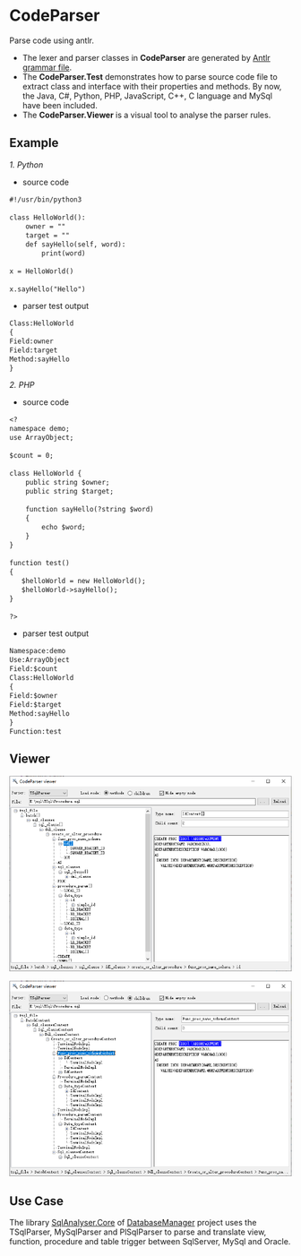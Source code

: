 # CodeParser
Parse code using antlr.

* The lexer and parser classes in **CodeParser** are generated by [Antlr grammar file](https://github.com/antlr/grammars-v4).
* The **CodeParser.Test** demonstrates how to parse source code file to extract class and interface with their properties and methods. 
By now, the Java, C#, Python, PHP, JavaScript, C++, C language and MySql have been included.
* The **CodeParser.Viewer** is a visual tool to analyse the parser rules.

## Example

*1. Python*
* source code
~~~
#!/usr/bin/python3
 
class HelloWorld():   
    owner = ""
    target = ""
    def sayHello(self, word):
        print(word)

x = HelloWorld() 

x.sayHello("Hello")
~~~

* parser test output
~~~
Class:HelloWorld
{
Field:owner
Field:target
Method:sayHello
}
~~~

*2. PHP*
* source code
~~~
<?
namespace demo;
use ArrayObject;

$count = 0;

class HelloWorld {
    public string $owner;
    public string $target;

	function sayHello(?string $word)
	{
	    echo $word;
	}
}

function test()
{
   $helloWorld = new HelloWorld();
   $helloWorld->sayHello();
}

?>
~~~
* parser test output
~~~
Namespace:demo
Use:ArrayObject
Field:$count
Class:HelloWorld
{
Field:$owner
Field:$target
Method:sayHello
}
Function:test
~~~

## Viewer
![CodePaser Viewer](https://github.com/victor-wiki/StaticResources/blob/master/StaticResources/images/projs/CodeParser/Viewer.png?raw=true&rid=1)

![CodePaser Viewer](https://github.com/victor-wiki/StaticResources/blob/master/StaticResources/images/projs/CodeParser/Viewer2.png?raw=true&rid=1)

## Use Case
The library [SqlAnalyser.Core](https://github.com/victor-wiki/DatabaseManager/tree/master/DatabaseConverter/SqlAnalyser.Core) of [DatabaseManager](https://github.com/victor-wiki/DatabaseManager) project uses the TSqlParser, MySqlParser and PlSqlParser to parse and translate view, function, procedure and table trigger between SqlServer, MySql and Oracle.
